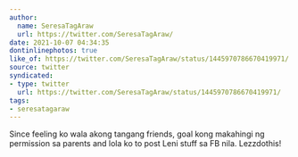 ```yaml
---
author:
  name: SeresaTagAraw
  url: https://twitter.com/SeresaTagAraw/
date: 2021-10-07 04:34:35
dontinlinephotos: true
like_of: https://twitter.com/SeresaTagAraw/status/1445970786670419971/
source: twitter
syndicated:
- type: twitter
  url: https://twitter.com/SeresaTagAraw/status/1445970786670419971/
tags:
- seresatagaraw
---
```


Since feeling ko wala akong tangang friends, goal kong makahingi ng permission sa parents and lola ko to post Leni stuff sa FB nila. Lezzdothis!